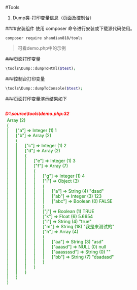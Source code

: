 #Tools

1. Dump类-打印变量信息（页面及控制台）

####安装组件
使用 composer 命令进行安装或下载源代码使用。

```shell
composer require shandian818/tools
```
> 可看demo.php中的示例

###页面打印变量
   
```php
\tools\Dump::dumpToHtml($test);
```

###控制台打印变量
   
```php
\tools\Dump::dumpToConsole($test);
```
###页面打印变量演示结果如下
##
<div>
	<h5 style="color: red;margin: 0">D:\source\tools\demo.php:32</h5>
		<p style="color: green;line-height: 16px; font-size: 14px;margin: 5px">
Array (2)<br>
(<br>
|&nbsp;&nbsp;&nbsp;&nbsp;&nbsp;&nbsp;["a"] =&gt; Integer (1) 1<br>
|&nbsp;&nbsp;&nbsp;&nbsp;&nbsp;&nbsp;["b"] =&gt; Array (2)<br>
|&nbsp;&nbsp;&nbsp;&nbsp;&nbsp;&nbsp;(<br>
|&nbsp;&nbsp;&nbsp;&nbsp;&nbsp;&nbsp;|&nbsp;&nbsp;&nbsp;&nbsp;&nbsp;&nbsp;["c"] =&gt; Integer (1) 2<br>
|&nbsp;&nbsp;&nbsp;&nbsp;&nbsp;&nbsp;|&nbsp;&nbsp;&nbsp;&nbsp;&nbsp;&nbsp;["d"] =&gt; Array (2)<br>
|&nbsp;&nbsp;&nbsp;&nbsp;&nbsp;&nbsp;|&nbsp;&nbsp;&nbsp;&nbsp;&nbsp;&nbsp;(<br>
|&nbsp;&nbsp;&nbsp;&nbsp;&nbsp;&nbsp;|&nbsp;&nbsp;&nbsp;&nbsp;&nbsp;&nbsp;|&nbsp;&nbsp;&nbsp;&nbsp;&nbsp;&nbsp;["e"] =&gt; Integer (1) 3<br>
|&nbsp;&nbsp;&nbsp;&nbsp;&nbsp;&nbsp;|&nbsp;&nbsp;&nbsp;&nbsp;&nbsp;&nbsp;|&nbsp;&nbsp;&nbsp;&nbsp;&nbsp;&nbsp;["f"] =&gt; Array (7)<br>
|&nbsp;&nbsp;&nbsp;&nbsp;&nbsp;&nbsp;|&nbsp;&nbsp;&nbsp;&nbsp;&nbsp;&nbsp;|&nbsp;&nbsp;&nbsp;&nbsp;&nbsp;&nbsp;(<br>
|&nbsp;&nbsp;&nbsp;&nbsp;&nbsp;&nbsp;|&nbsp;&nbsp;&nbsp;&nbsp;&nbsp;&nbsp;|&nbsp;&nbsp;&nbsp;&nbsp;&nbsp;&nbsp;|&nbsp;&nbsp;&nbsp;&nbsp;&nbsp;&nbsp;["g"] =&gt; Integer (1) 4<br>
|&nbsp;&nbsp;&nbsp;&nbsp;&nbsp;&nbsp;|&nbsp;&nbsp;&nbsp;&nbsp;&nbsp;&nbsp;|&nbsp;&nbsp;&nbsp;&nbsp;&nbsp;&nbsp;|&nbsp;&nbsp;&nbsp;&nbsp;&nbsp;&nbsp;["i"] =&gt; Object (3)<br>
|&nbsp;&nbsp;&nbsp;&nbsp;&nbsp;&nbsp;|&nbsp;&nbsp;&nbsp;&nbsp;&nbsp;&nbsp;|&nbsp;&nbsp;&nbsp;&nbsp;&nbsp;&nbsp;|&nbsp;&nbsp;&nbsp;&nbsp;&nbsp;&nbsp;(<br>
|&nbsp;&nbsp;&nbsp;&nbsp;&nbsp;&nbsp;|&nbsp;&nbsp;&nbsp;&nbsp;&nbsp;&nbsp;|&nbsp;&nbsp;&nbsp;&nbsp;&nbsp;&nbsp;|&nbsp;&nbsp;&nbsp;&nbsp;&nbsp;&nbsp;|&nbsp;&nbsp;&nbsp;&nbsp;&nbsp;&nbsp;["a"] =&gt; String (4) "dsad"<br>
|&nbsp;&nbsp;&nbsp;&nbsp;&nbsp;&nbsp;|&nbsp;&nbsp;&nbsp;&nbsp;&nbsp;&nbsp;|&nbsp;&nbsp;&nbsp;&nbsp;&nbsp;&nbsp;|&nbsp;&nbsp;&nbsp;&nbsp;&nbsp;&nbsp;|&nbsp;&nbsp;&nbsp;&nbsp;&nbsp;&nbsp;["ab"] =&gt; Integer (3) 123<br>
|&nbsp;&nbsp;&nbsp;&nbsp;&nbsp;&nbsp;|&nbsp;&nbsp;&nbsp;&nbsp;&nbsp;&nbsp;|&nbsp;&nbsp;&nbsp;&nbsp;&nbsp;&nbsp;|&nbsp;&nbsp;&nbsp;&nbsp;&nbsp;&nbsp;|&nbsp;&nbsp;&nbsp;&nbsp;&nbsp;&nbsp;["abc"] =&gt; Boolean (0) FALSE<br>
|&nbsp;&nbsp;&nbsp;&nbsp;&nbsp;&nbsp;|&nbsp;&nbsp;&nbsp;&nbsp;&nbsp;&nbsp;|&nbsp;&nbsp;&nbsp;&nbsp;&nbsp;&nbsp;|&nbsp;&nbsp;&nbsp;&nbsp;&nbsp;&nbsp;)<br>
|&nbsp;&nbsp;&nbsp;&nbsp;&nbsp;&nbsp;|&nbsp;&nbsp;&nbsp;&nbsp;&nbsp;&nbsp;|&nbsp;&nbsp;&nbsp;&nbsp;&nbsp;&nbsp;|&nbsp;&nbsp;&nbsp;&nbsp;&nbsp;&nbsp;["j"] =&gt; Boolean (1) TRUE<br>
|&nbsp;&nbsp;&nbsp;&nbsp;&nbsp;&nbsp;|&nbsp;&nbsp;&nbsp;&nbsp;&nbsp;&nbsp;|&nbsp;&nbsp;&nbsp;&nbsp;&nbsp;&nbsp;|&nbsp;&nbsp;&nbsp;&nbsp;&nbsp;&nbsp;["k"] =&gt; Float (6) 5.6654<br>
|&nbsp;&nbsp;&nbsp;&nbsp;&nbsp;&nbsp;|&nbsp;&nbsp;&nbsp;&nbsp;&nbsp;&nbsp;|&nbsp;&nbsp;&nbsp;&nbsp;&nbsp;&nbsp;|&nbsp;&nbsp;&nbsp;&nbsp;&nbsp;&nbsp;["l"] =&gt; String (4) "true"<br>
|&nbsp;&nbsp;&nbsp;&nbsp;&nbsp;&nbsp;|&nbsp;&nbsp;&nbsp;&nbsp;&nbsp;&nbsp;|&nbsp;&nbsp;&nbsp;&nbsp;&nbsp;&nbsp;|&nbsp;&nbsp;&nbsp;&nbsp;&nbsp;&nbsp;["m"] =&gt; String (18) "我是来测试的"<br>
|&nbsp;&nbsp;&nbsp;&nbsp;&nbsp;&nbsp;|&nbsp;&nbsp;&nbsp;&nbsp;&nbsp;&nbsp;|&nbsp;&nbsp;&nbsp;&nbsp;&nbsp;&nbsp;|&nbsp;&nbsp;&nbsp;&nbsp;&nbsp;&nbsp;["h"] =&gt; Array (4)<br>
|&nbsp;&nbsp;&nbsp;&nbsp;&nbsp;&nbsp;|&nbsp;&nbsp;&nbsp;&nbsp;&nbsp;&nbsp;|&nbsp;&nbsp;&nbsp;&nbsp;&nbsp;&nbsp;|&nbsp;&nbsp;&nbsp;&nbsp;&nbsp;&nbsp;(<br>
|&nbsp;&nbsp;&nbsp;&nbsp;&nbsp;&nbsp;|&nbsp;&nbsp;&nbsp;&nbsp;&nbsp;&nbsp;|&nbsp;&nbsp;&nbsp;&nbsp;&nbsp;&nbsp;|&nbsp;&nbsp;&nbsp;&nbsp;&nbsp;&nbsp;|&nbsp;&nbsp;&nbsp;&nbsp;&nbsp;&nbsp;["aa"] =&gt; String (3) "asd"<br>
|&nbsp;&nbsp;&nbsp;&nbsp;&nbsp;&nbsp;|&nbsp;&nbsp;&nbsp;&nbsp;&nbsp;&nbsp;|&nbsp;&nbsp;&nbsp;&nbsp;&nbsp;&nbsp;|&nbsp;&nbsp;&nbsp;&nbsp;&nbsp;&nbsp;|&nbsp;&nbsp;&nbsp;&nbsp;&nbsp;&nbsp;["aaasd"] =&gt; NULL (0) null<br>
|&nbsp;&nbsp;&nbsp;&nbsp;&nbsp;&nbsp;|&nbsp;&nbsp;&nbsp;&nbsp;&nbsp;&nbsp;|&nbsp;&nbsp;&nbsp;&nbsp;&nbsp;&nbsp;|&nbsp;&nbsp;&nbsp;&nbsp;&nbsp;&nbsp;|&nbsp;&nbsp;&nbsp;&nbsp;&nbsp;&nbsp;["aaassssd"] =&gt; String (0) ""<br>
|&nbsp;&nbsp;&nbsp;&nbsp;&nbsp;&nbsp;|&nbsp;&nbsp;&nbsp;&nbsp;&nbsp;&nbsp;|&nbsp;&nbsp;&nbsp;&nbsp;&nbsp;&nbsp;|&nbsp;&nbsp;&nbsp;&nbsp;&nbsp;&nbsp;|&nbsp;&nbsp;&nbsp;&nbsp;&nbsp;&nbsp;["bb"] =&gt; String (7) "dsadasd"<br>
|&nbsp;&nbsp;&nbsp;&nbsp;&nbsp;&nbsp;|&nbsp;&nbsp;&nbsp;&nbsp;&nbsp;&nbsp;|&nbsp;&nbsp;&nbsp;&nbsp;&nbsp;&nbsp;|&nbsp;&nbsp;&nbsp;&nbsp;&nbsp;&nbsp;)<br>
|&nbsp;&nbsp;&nbsp;&nbsp;&nbsp;&nbsp;|&nbsp;&nbsp;&nbsp;&nbsp;&nbsp;&nbsp;|&nbsp;&nbsp;&nbsp;&nbsp;&nbsp;&nbsp;)<br>
|&nbsp;&nbsp;&nbsp;&nbsp;&nbsp;&nbsp;|&nbsp;&nbsp;&nbsp;&nbsp;&nbsp;&nbsp;)<br>
|&nbsp;&nbsp;&nbsp;&nbsp;&nbsp;&nbsp;)<br>
)<br>
		</p>
</div>